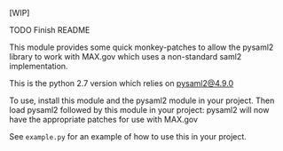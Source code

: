 [WIP]

TODO Finish README

This module provides some quick monkey-patches to allow the pysaml2 library to 
work with MAX.gov which uses a non-standard saml2 implementation.

This is the python 2.7 version which relies on pysaml2@4.9.0

To use, install this module and the pysaml2 module in your project. Then load
pysaml2 followed by this module in your project: pysaml2 will now have the 
appropriate patches for use with MAX.gov

See `example.py` for an example of how to use this in your project.
